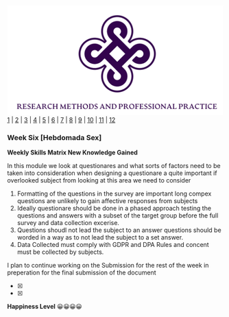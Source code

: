 ![Logo](Images/Logo.png)
[1](/MyPortfolio/RMPP/Unit01.html) | [2](/MyPortfolio/RMPP/Unit02.html) | [3](/MyPortfolio/RMPP/Unit03.html) | [4](/MyPortfolio/RMPP/Unit04.html) | [5](/MyPortfolio/RMPP/Unit05.html) | [6](/MyPortfolio/RMPP/Unit06.html) | [7](/MyPortfolio/RMPP/Unit07.html) | [8](/MyPortfolio/RMPP/Unit08.html) | [9](/MyPortfolio/RMPP/Unit09.html) | [10](/MyPortfolio/RMPP/Unit10.html) | [11](/MyPortfolio/RMPP/Unit11.html) | [12](/MyPortfolio/RMPP/Unit12.html)
### Week Six [Hebdomada Sex]

**Weekly Skills Matrix New Knowledge Gained**

In this module we look at questionares and what sorts of factors need to be taken into consideration when designing a questionare a quite important if overlooked subject from looking at this area we need to consider

1. Formatting of the questions in the survey are important long compex questions are unlikely to gain affective responses from subjects
2. Ideally questionare should be done in a phased approach testing the questions and answers with a subset of the target group before the full survey and data collection excerise.
3. Questions shoudl not lead the subject to an answer questions should be worded in a way as to not lead the subject to a set answer. 
4. Data Collected must comply with GDPR and DPA Rules and concent must be collected by subjects.


I plan to continue working on the Submission for the rest of the week in preperation for the final submission of the document 

- [x] 
- [x] 

**Happiness Level**
😀😀😀😀

